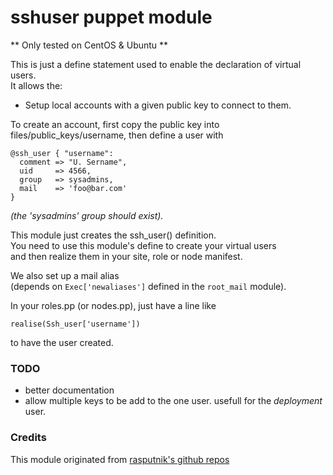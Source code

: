 # sshuser puppet module  

** Only tested on CentOS & Ubuntu **

This is just a define statement used to enable the declaration of virtual users.  
It allows the:  

* Setup local accounts with a given public key to connect to them.  

To create an account, first copy the public key into  
files/public_keys/username, then define a user with  

	@ssh_user { "username":  
	  comment => "U. Sername",
	  uid     => 4566,
	  group   => sysadmins,
	  mail    => 'foo@bar.com'
	}

_(the 'sysadmins' group should exist)._  

This module just creates the ssh_user() definition.  
You need to use this module's define to create your virtual users  
and then realize them in your site, role or node manifest.  

We also set up a mail alias  
(depends on ``Exec['newaliases']`` defined in the ``root_mail`` module).  

In your roles.pp (or nodes.pp), just have a line like  

	realise(Ssh_user['username'])

to have the user created.  

### TODO

* better documentation  
* allow multiple keys to be add to the one user. usefull for the _deployment_ user.  

### Credits  

This module originated from [rasputnik's github repos](http://github.com/rasputnik/babysteps-puppet/tree/master/modules/sshusers/)  


